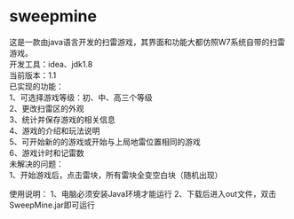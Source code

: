 # sweepmine
这是一款由java语言开发的扫雷游戏，其界面和功能大都仿照W7系统自带的扫雷游戏。<br>
开发工具：idea、jdk1.8<br>
当前版本：1.1<br>
已实现的功能：<br>
1、可选择游戏等级：初、中、高三个等级<br>
2、更改扫雷区的外观<br>
3、统计并保存游戏的相关信息<br>
4、游戏的介绍和玩法说明<br>
5、可开始新的的游戏或开始与上局地雷位置相同的游戏<br>
6、游戏计时和记雷数<br>
未解决的问题：<br>
1、开始游戏后，点击雷块，所有雷块全变空白块（随机出现）<br>

使用说明：
1、电脑必须安装Java环境才能运行
2、下载后进入out文件，双击SweepMine.jar即可运行
